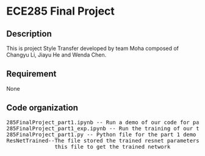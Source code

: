 # ECE285 Final Project 
## Description
This is project Style Transfer developed by team Moha composed of Changyu Li, Jiayu He and Wenda Chen.

## Requirement
None

## Code organization
<pre>
285FinalProject_part1.ipynb -- Run a demo of our code for part1  
285FinalProject_part1_exp.ipynb -- Run the training of our task1 (reproduces Figure 3 and 4 of our report)  
285FinalProject_part1.py -- Python file for the part 1 demo code  
ResNetTrained--The file stored the trained resnet parameters, create an instance of type ResNetGen and load 
               this file to get the trained network
</pre>
                              
